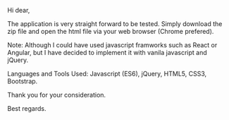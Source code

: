 Hi dear,

The application is very straight forward to be tested. Simply download the zip file
and open the html file via your web browser (Chrome prefered).

Note: Although I could have used javascript framworks such as React or Angular, 
but I have decided to implement it with vanila javascript and jQuery. 

Languages and Tools Used: Javascript (ES6), jQuery, HTML5, CSS3, Bootstrap.

Thank you for your consideration.

Best regards.